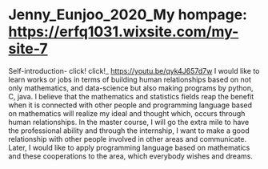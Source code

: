 # Jenny_Eunjoo_2020_My hompage: https://erfq1031.wixsite.com/my-site-7
Self-introduction- click! click!_ https://youtu.be/qyk4J657d7w
I would like to learn works or jobs in terms of building human relationships based on not only mathematics,
and data-science but also making programs by python, C, java. I believe that the mathematics and statistics
fields reap the benefit when it is connected with other people and programming language based on mathematics
will realize my ideal and thought which, occurs through human relationships. In the master course, I will go 
the extra mile to have the professional ability and through the internship, I want to make a good relationship
with other people involved in other areas and communicate. Later, I would like to apply programming language
based on mathematics and these cooperations to the area, which everybody wishes and dreams.


